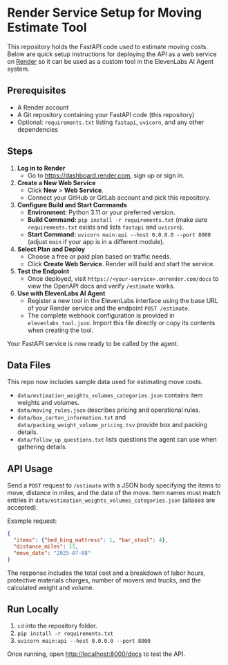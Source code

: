 # Render Service Setup for Moving Estimate Tool

This repository holds the FastAPI code used to estimate moving costs. Below are quick setup instructions for deploying the API as a web service on [Render](https://render.com) so it can be used as a custom tool in the ElevenLabs AI Agent system.

## Prerequisites

- A Render account
- A Git repository containing your FastAPI code (this repository)
- Optional: `requirements.txt` listing `fastapi`, `uvicorn`, and any other dependencies

## Steps

1. **Log in to Render**
   - Go to <https://dashboard.render.com>, sign up or sign in.
2. **Create a New Web Service**
   - Click **New** > **Web Service**.
   - Connect your GitHub or GitLab account and pick this repository.
3. **Configure Build and Start Commands**
   - **Environment**: Python 3.11 or your preferred version.
   - **Build Command:** `pip install -r requirements.txt` (make sure `requirements.txt` exists and lists `fastapi` and `uvicorn`).
   - **Start Command:** `uvicorn main:api --host 0.0.0.0 --port 8000` (adjust `main` if your app is in a different module).
4. **Select Plan and Deploy**
   - Choose a free or paid plan based on traffic needs.
   - Click **Create Web Service**. Render will build and start the service.
5. **Test the Endpoint**
   - Once deployed, visit `https://<your-service>.onrender.com/docs` to view the OpenAPI docs and verify `/estimate` works.
6. **Use with ElevenLabs AI Agent**
   - Register a new tool in the ElevenLabs interface using the base URL of your Render service and the endpoint `POST /estimate`.
   - The complete webhook configuration is provided in `elevenlabs_tool.json`. Import this file directly or copy its contents when creating the tool.

Your FastAPI service is now ready to be called by the agent.

## Data Files

This repo now includes sample data used for estimating move costs.
- `data/estimation_weights_volumes_categories.json` contains item weights and volumes.
- `data/moving_rules.json` describes pricing and operational rules.
- `data/box_carton_information.txt` and `data/packing_weight_volume_pricing.tsv` provide box and packing details.
- `data/follow_up_questions.txt` lists questions the agent can use when gathering details.


## API Usage

Send a `POST` request to `/estimate` with a JSON body specifying the items to move, distance in miles, and the date of the move. Item names must match entries in `data/estimation_weights_volumes_categories.json` (aliases are accepted).

Example request:

```json
{
  "items": {"bed_king_mattress": 1, "bar_stool": 4},
  "distance_miles": 15,
  "move_date": "2025-07-08"
}
```

The response includes the total cost and a breakdown of labor hours, protective materials charges, number of movers and trucks, and the calculated weight and volume.

## Run Locally

1. `cd` into the repository folder.
2. `pip install -r requirements.txt`
3. `uvicorn main:api --host 0.0.0.0 --port 8000`

Once running, open [http://localhost:8000/docs](http://localhost:8000/docs) to test the API.
